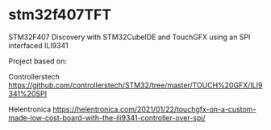 # stm32f407TFT
STM32F407 Discovery with STM32CubeIDE and TouchGFX using an SPI interfaced ILI9341

Project based on:

Controllerstech
https://github.com/controllerstech/STM32/tree/master/TOUCH%20GFX/ILI9341%20SPI

Helentronica
https://helentronica.com/2021/01/22/touchgfx-on-a-custom-made-low-cost-board-with-the-ili9341-controller-over-spi/

